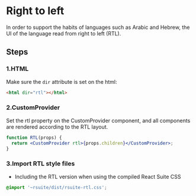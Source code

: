 # Right to left

In order to support the habits of languages ​​such as Arabic and Hebrew, the UI of the language read from right to left (RTL).

## Steps

### 1.HTML

Make sure the `dir` attribute is set on the html:

```html
<html dir="rtl"></html>
```

### 2.CustomProvider

Set the rtl property on the CustomProvider component, and all components are rendered according to the RTL layout.

```jsx
function RTL(props) {
  return <CustomProvider rtl>{props.children}</CustomProvider>;
}
```

### 3.Import RTL style files

- Including the RTL version when using the compiled React Suite CSS

```css
@import '~rsuite/dist/rsuite-rtl.css';
```
